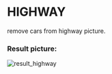 # HIGHWAY

remove cars from highway picture.

### Result picture:
![result_highway](https://user-images.githubusercontent.com/79134287/140607565-53e49577-d04b-4af8-8abe-46f12b387247.jpg)
